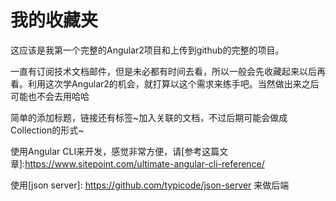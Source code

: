 # 我的收藏夹
这应该是我第一个完整的Angular2项目和上传到github的完整的项目。

一直有订阅技术文档邮件，但是未必都有时间去看，所以一般会先收藏起来以后再看。利用这次学Angular2的机会，就打算以这个需求来练手吧。当然做出来之后可能也不会去用哈哈

简单的添加标题，链接还有标签~加入关联的文档，不过后期可能会做成Collection的形式~

使用Angular CLI来开发，感觉非常方便，请[参考这篇文章]:https://www.sitepoint.com/ultimate-angular-cli-reference/

使用[json server]: https://github.com/typicode/json-server 来做后端